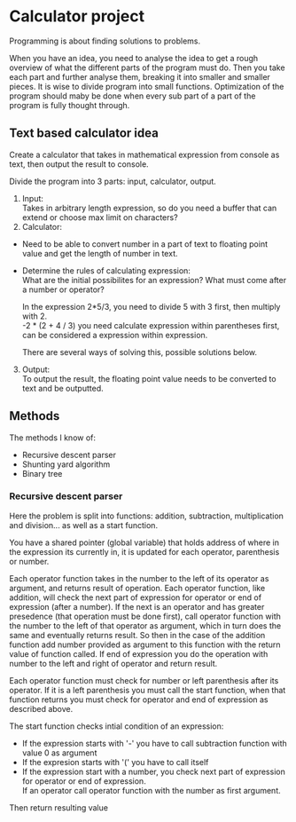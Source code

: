 # Calculator project
Programming is about finding solutions to problems. 

When you have an idea, you need to analyse the idea to get a rough overview of what the different parts of the program must do. 
Then you take each part and further analyse them, breaking it into smaller and smaller pieces. 
It is wise to divide program into small functions. 
Optimization of the program should maby be done when every sub part of a part of the program is fully thought through.

## Text based calculator idea
Create a calculator that takes in mathematical expression from console as text, then output the result to console.

Divide the program into 3 parts: input, calculator, output.
1. Input: <br>
  Takes in arbitrary length expression, so do you need a buffer that can extend or choose max limit on characters?
2. Calculator: <br>
  - Need to be able to convert number in a part of text to floating point value and get the length of number in text.
  - Determine the rules of calculating expression: <br>
    What are the initial possibilites for an expression? What must come after a number or operator? <br>

    In the expression 2*5/3, you need to divide 5 with 3 first, then multiply with 2. <br>
    -2 * (2 + 4 / 3) you need calculate expression within parentheses first, can be considered a expression within expression. <br>
    
    There are several ways of solving this, possible solutions below. <br>    
3. Output: <br>
  To output the result, the floating point value needs to be converted to text and be outputted.

## Methods
The methods I know of:
- Recursive descent parser
- Shunting yard algorithm
- Binary tree

### Recursive descent parser
Here the problem is split into functions: addition, subtraction, multiplication and division... as well as a start function. <br>

You have a shared pointer (global variable) that holds address of where in the expression its currently in, it is updated for each operator, parenthesis or number.

Each operator function takes in the number to the left of its operator as argument, and returns result of operation.
Each operator function, like addition, will check the next part of expression for operator or end of expression (after a number).
If the next is an operator and has greater presedence (that operation must be done first),
call operator function with the number to the left of that operator as argument, which in turn does the same and eventually returns result.
So then in the case of the addition function add number provided as argument to this function with the return value of function called.
If end of expression you do the operation with number to the left and right of operator and return result.

Each operator function must check for number or left parenthesis after its operator. If it is a left parenthesis you must call the start function, 
when that function returns you must check for operator and end of expression as described above.

The start function checks intial condition of an expression:
- If the expression starts with '-' you have to call subtraction function with value 0 as argument
- If the expresion starts with '(' you have to call itself
- If the expression start with a number, you check next part of expression for operator or end of expression. <br>
  If an operator call operator function with the number as first argument. <br>
  
Then return resulting value
